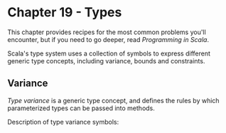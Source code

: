 # Chapter 19 - Types

This chapter provides recipes for the most common problems you'll encounter, but if you need to go deeper, read  *Programming in Scala*.

Scala's type system uses a collection of symbols to express different generic type concepts, including variance, bounds and constraints.

## Variance
*Type variance* is a generic type concept, and defines the rules by which parameterized types can be passed into methods.

Description of type variance symbols:
